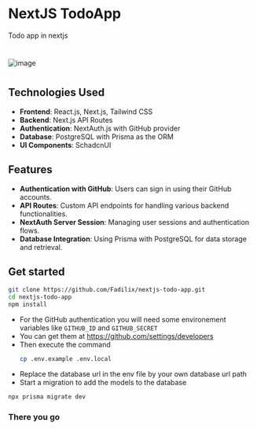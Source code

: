 # NextJS TodoApp
Todo app in nextjs
#
![image](https://github.com/Fadilix/nextjs-todo-app/assets/121851593/52569bd1-16ee-41ea-8731-0999fb81d930)
#


## Technologies Used
- **Frontend**: React.js, Next.js, Tailwind CSS
- **Backend**: Next.js API Routes
- **Authentication**: NextAuth.js with GitHub provider
- **Database**: PostgreSQL with Prisma as the ORM
- **UI Components**: SchadcnUI

## Features
- **Authentication with GitHub**: Users can sign in using their GitHub accounts.
- **API Routes**: Custom API endpoints for handling various backend functionalities.
- **NextAuth Server Session**: Managing user sessions and authentication flows.
- **Database Integration**: Using Prisma with PostgreSQL for data storage and retrieval.

## Get started
```bash
git clone https://github.com/Fadilix/nextjs-todo-app.git
cd nextjs-todo-app
npm install
```

- For the GitHub authentication you will need some environement variables like `GITHUB_ID` and `GITHUB_SECRET`
-   You can get them at https://github.com/settings/developers
-   Then execute the command
    ```bash
    cp .env.example .env.local
    ```
- Replace the database url in the env file by your own database url path
- Start a migration to add the models to the database

```bash
npx prisma migrate dev
```

### There you go
